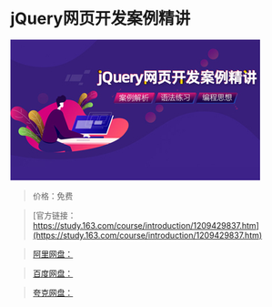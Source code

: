 # jQuery网页开发案例精讲

![img](../../../assets/study163/free/936c1b780b684cc39e7e6c26ce201ce3.JPG)

> 价格：免费

> [官方链接：https://study.163.com/course/introduction/1209429837.htm](https://study.163.com/course/introduction/1209429837.htm)

> [阿里网盘：]()

> [百度网盘：]()

> [夸克网盘：]()
